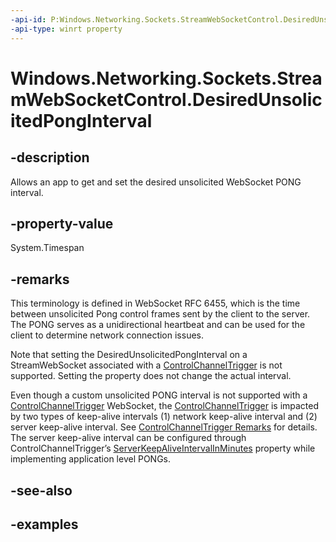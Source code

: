 ```yaml
---
-api-id: P:Windows.Networking.Sockets.StreamWebSocketControl.DesiredUnsolicitedPongInterval
-api-type: winrt property
---
```


<!-- Property syntax.
public TimeSpan DesiredUnsolicitedPongInterval { get;  set; }
-->

# Windows.Networking.Sockets.StreamWebSocketControl.DesiredUnsolicitedPongInterval

## -description
Allows an app to get and set the desired unsolicited WebSocket PONG interval.
## -property-value
System.Timespan
## -remarks
This terminology is defined in WebSocket RFC 6455, which is the time between unsolicited Pong control frames sent by the client to the server. The PONG serves as a unidirectional heartbeat and can be used for the client to determine network connection issues.  

Note that setting the DesiredUnsolicitedPongInterval on a StreamWebSocket associated with a [ControlChannelTrigger](https://docs.microsoft.com/en-us/uwp/api/Windows.Networking.Sockets.ControlChannelTrigger) is not supported. Setting the property does not change the actual interval.

Even though a custom unsolicited PONG interval is not supported with a [ControlChannelTrigger](https://docs.microsoft.com/en-us/uwp/api/Windows.Networking.Sockets.ControlChannelTrigger) WebSocket, the [ControlChannelTrigger](https://docs.microsoft.com/en-us/uwp/api/Windows.Networking.Sockets.ControlChannelTrigger) is impacted by two types of keep-alive intervals  (1) network keep-alive interval and (2) server keep-alive interval. See [ControlChannelTrigger Remarks](https://docs.microsoft.com/en-us/uwp/api/Windows.Networking.Sockets.ControlChannelTrigger#Remarks) for details. The server keep-alive interval can be configured through ControlChannelTrigger’s [ServerKeepAliveIntervalInMinutes](https://docs.microsoft.com/en-us/uwp/api/windows.networking.sockets.controlchanneltrigger#Windows_Networking_Sockets_ControlChannelTrigger_ServerKeepAliveIntervalInMinutes) property while implementing application level PONGs.
## -see-also

## -examples

